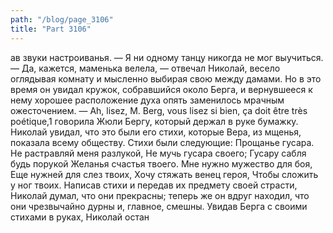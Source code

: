 ```yaml
---
path: "/blog/page_3106"
title: "Part 3106"
---
```


ав звуки настроиванья. — Я ни одному танцу никогда не мог выучиться.
— Да, кажется, маменька велела, — отвечал Николай, весело оглядывая комнату и мысленно выбирая свою между дамами. Но в это время он увидал кружок, собравшийся около Берга, и вернувшееся к нему хорошее расположение духа опять заменилось мрачным ожесточением.
— Ah, lisez, М. Berg, vous lisez si bien, ça doit être très poétique,1 говорила Жюли Бергу, который держал в руке бумажку. Николай увидал, что это были его стихи, которые Вера, из мщенья, показала всему обществу. Стихи были следующие:
Прощанье гусара. Не растравляй меня разлукой, Не мучь гусара своего; Гусару сабля будь порукой Желанья счастья твоего. Мне нужно мужество для боя, Еще нужней для слез твоих, Хочу стяжать венец героя, Чтобы сложить у ног твоих.
Написав стихи и передав их предмету своей страсти, Николай думал, что они прекрасны; теперь же он вдруг находил, что они чрезвычайно дурны и, главное, смешны. Увидав Берга с своими стихами в руках, Николай остан
